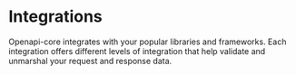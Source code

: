 # Integrations

Openapi-core integrates with your popular libraries and frameworks. Each integration offers different levels of integration that help validate and unmarshal your request and response data.
